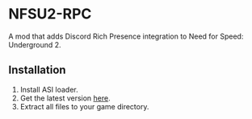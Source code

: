 # NFSU2-RPC

A mod that adds Discord Rich Presence integration to Need for Speed: Underground 2.  

## Installation

1. Install ASI loader.
2. Get the latest version [here](https://github.com/wictornogueira/nfsu2-rpc/releases/latest/download/nfsu2-rpc.zip).
3. Extract all files to your game directory.
